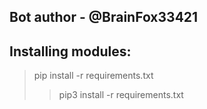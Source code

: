 ## Bot author - @BrainFox33421
## Installing modules:
> pip install -r requirements.txt
>> pip3 install -r requirements.txt
